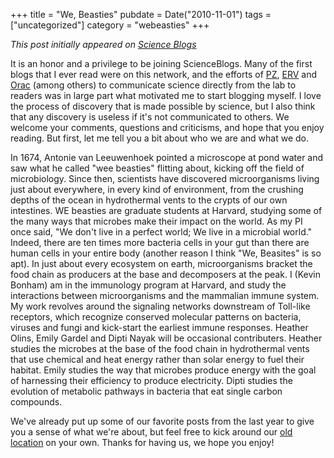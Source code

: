 +++
title = "We, Beasties"
pubdate = Date("2010-11-01")
tags = ["uncategorized"]
category = "webeasties"
+++

_This post initially appeared on [Science Blogs](http://scienceblogs.com/webeasties)_

It is an honor and a privilege to be joining ScienceBlogs. Many of the first blogs that I ever read were on this network, and the efforts of [PZ](scienceblogs.com/pharyngula/), [ERV](scienceblogs.com/erv/) and [Orac](http://scienceblogs.com/insolence/) (among others) to communicate science directly from the lab to readers was in large part what motivated me to start blogging myself. I love the process of discovery that is made possible by science, but I also think that any discovery is useless if it's not communicated to others. 
We welcome your comments, questions and criticisms, and hope that you enjoy reading. But first, let me tell you a bit about who we are and what we do.

In 1674, Antonie van Leeuwenhoek pointed a microscope at pond water and saw what he called "wee beasties" flitting about, kicking off the field of microbiology. Since then, scientists have discovered microorganisms living just about everywhere, in every kind of environment, from the crushing depths of the ocean in hydrothermal vents to the crypts of our own intestines. WE beasties are graduate students at Harvard, studying some of the many ways that microbes make their impact on the world. 
As my PI once said, "We don't live in a perfect world; We live in a microbial world." Indeed, there are ten times more bacteria cells in your gut than there are human cells in your entire body (another reason I think "We, Beasites" is so apt). In just about every ecosystem on earth, microorganisms bracket the food chain as producers at the base and decomposers at the peak. 
I (Kevin Bonham) am in the immunology program at Harvard, and study the interactions between microorganisms and the mammalian immune system. My work revolves around the signaling networks downstream of Toll-like receptors, which recognize conserved molecular patterns on bacteria, viruses and fungi and kick-start the earliest immune responses. 
Heather Olins, Emily Gardel and Dipti Nayak will be occasional contributers. Heather studies the microbes at the base of the food chain in hydrothermal vents that use chemical and heat energy rather than solar energy to fuel their habitat. Emily studies the way that microbes produce energy with the goal of harnessing their efficiency to produce electricity. Dipti studies the evolution of metabolic pathways in bacteria that eat single carbon compounds.

We've already put up some of our favorite posts from the last year to give you a sense of what we're about, but feel free to kick around our [old location](webeasties.wordpress.com) on your own. 
Thanks for having us, we hope you enjoy!

      
  
